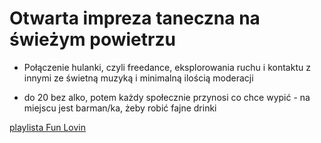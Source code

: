 # Otwarta impreza taneczna na świeżym powietrzu
* Połączenie hulanki, czyli freedance, eksplorowania ruchu i kontaktu z innymi ze świetną muzyką i minimalną ilością moderacji

* do 20 bez alko, potem każdy społecznie przynosi co chce wypić - na miejscu jest barman/ka, żeby robić fajne drinki

[playlista Fun Lovin](https://open.spotify.com/playlist/3hID1HyTywNFxVAJNCGc58?si=8d8bdc7b172846de)